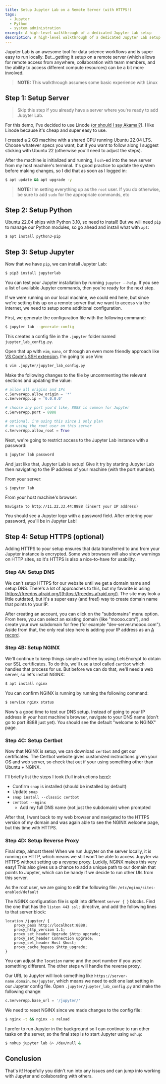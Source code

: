 ```yaml
---
title: Setup Jupyter Lab on a Remote Server (with HTTPS!)
tags:
  - Jupyter
  - Python
  - system administration
excerpt: A high-level walkthrough of a dedicated Jupyter Lab setup
description: A high-level walkthrough of a dedicated Jupyter Lab setup
---
```


Jupyter Lab is an awesome tool for data science workflows and is super easy to run locally. But...getting it setup on a remote server (which allows for remote access from anywhere, collaboration with team members, and the ability to access different compute resources) can be a bit more involved.

> **NOTE:** This walkthrough assumes some basic experience with Linux

## Step 1: Setup Server

> Skip this step if you already have a server where you're ready to add Jupyter Lab.

For this demo, I've decided to use Linode ([or should I say Akamai?](https://www.linode.com/blog/linode/a-bold-new-approach-to-the-cloud/)). I like Linode because it's cheap and super easy to use.

I created a 2 GB machine with a shared CPU running Ubuntu 22.04 LTS. Choose whatever specs you want, but if you want to follow along I suggest sticking with Ubuntu 22 (otherwise you'll need to adjust the steps).

After the machine is initialized and running, I `ssh`-ed into the new server from my host machine's terminal. It's good practice to update the system before making changes, so I did that as soon as I logged in:

```bash
$ apt update && apt upgrade -y
```

> **NOTE:** I'm setting everything up as the `root` user. If you do otherwise, be sure to add `sudo` for the appropriate commands, etc

## Step 2: Setup Python

Ubuntu 22.04 ships with Python 3.10, so need to install! But we will need `pip` to manage our Python modules, so go ahead and install what with `apt`:

```bash
$ apt install python3-pip
```

## Step 3: Setup Jupyter

Now that we have `pip`, we can install Jupyter Lab:

```bash
$ pip3 install jupyterlab
```

You can test your Jupyter installation by running `jupyter --help`. If you see a list of available Jupyter commands, then you're ready for the next step.

If we were running on our local machine, we could end here, but since we're setting this up on a remote server that we want to access via the internet, we need to setup some additional configuration.

First, we generate the configuration file with the following command:

```bash
$ jupyter lab --generate-config
```

This creates a config file in the `.jupyter` folder named `jupyter_lab_config.py`.

Open that up with `vim`, `nano`, or through an even more friendly approach like [VS Code's SSH extension](https://code.visualstudio.com/docs/remote/ssh). I'm going to use Vim:

```bash
$ vim .jupyter/jupyter_lab_config.py
```

Make the following changes to the file by uncommenting the relevant sections and updating the value:

```python
# allow all origins and IPs
c.ServerApp.allow_origin = '*'
c.ServerApp.ip = '0.0.0.0'

# choose any port you'd like, 8888 is common for Jupyter
c.ServerApp.port = 8888

# optional, i'm using this since i only plan
# on using the root user on this server
c.ServerApp.allow_root = True
```

Next, we're going to restrict access to the Jupyter Lab instance with a password:

```bash
$ jupyter lab password
```

And just like that, Jupyter Lab is setup! Give it try by starting Jupyter Lab then navigating to the IP address of your machine (with the port number).

From your server:
```bash
$ jupyter lab
```

From your host machine's browser:
```
Navigate to http://11.22.33.44:8888 (insert your IP address)
```

You should see a Jupyter logo with a password field. After entering your password, you'll be in Jupyter Lab!

## Step 4: Setup HTTPS (optional)

Adding HTTPS to your setup ensures that data transferred to and from your Jupyter instance is encrypted. Some web browsers will also show warnings on HTTP sites, so it's HTTPS is also a nice-to-have for usability.

### Step 4A: Setup DNS

We can't setup HTTPS for our website until we get a domain name and setup DNS. There's a lot of approaches to this, but my favorite is using [https://freedns.afraid.org/](https://freedns.afraid.org/). The site may look a little outdated, but it's a super easy (and free!) way to create domain name that points to your IP.

After creating an account, you can click on the "subdomains" menu option. From here, you can select an existing domain (like "moooo.com"), and create your own subdomain for free (for example "dev-server.moooo.com"). Aside from that, the only real step here is adding your IP address as an [A record](https://en.wikipedia.org/wiki/List_of_DNS_record_types#A).

### Step 4B: Setup NGINX

We'll continue to keep things simple and free by using LetsEncrypt to obtain our SSL certificates. To do this, we'll use a tool called `certbot` which handles that process for us. But before we can do that, we'll need a web server, so let's install NGINX:

```bash
$ apt install nginx
```

You can confirm NGINX is running by running the following command:

```bash
$ service nginx status
```

Now's a good time to test our DNS setup. Instead of going to your IP address in your host machine's browser, navigate to your DNS name (don't go to port 8888 just yet). You should see the default "welcome to NGINX" page.

### Step 4C: Setup Certbot

Now that NGINX is setup, we can download `certbot` and get our certificates. The Certbot website gives customized instructions given your OS and web server, so check that out if your using something other than Ubuntu + NGINX.

I'll briefly list the steps I took (full instructions [here](https://certbot.eff.org/instructions?ws=nginx&os=ubuntufocal)):
* Confirm `snap` is installed (should be installed by default)
* Update `snap`
* `snap install --classic certbot`
* `certbot --nginx`
  * Add my full DNS name (not just the subdomain) when prompted

After that, I went back to my web browser and navigated to the HTTPS version of my domain and was again able to see the NGINX welcome page, but this time with HTTPS.


### Step 4D: Setup Reverse Proxy

Final step, almost there! When we run Jupyter on the server locally, it is running on HTTP, which means we still won't be able to access Jupyter via HTTPS without setting up a [reverse proxy](https://en.wikipedia.org/wiki/Reverse_proxy). Luckily, NGINX makes this very easy! This also gives us a chance to add a unique path to our domain that points to Jupyter, which can be handy if we decide to run other UIs from this server.

As the root user, we are going to edit the following file: `/etc/nginx/sites-enabled/default`

The NGINX configuration file is split into different `server { }` blocks. Find the one that has the `listen 443 ssl;` directive, and add the following lines to that server block:

```
location /jupyter/ {
    proxy_pass http://localhost:8888;
    proxy_http_version 1.1;
    proxy_set_header Upgrade $http_upgrade;
    proxy_set_header Connection upgrade;
    proxy_set_header Host $host;
    proxy_cache_bypass $http_upgrade;
}
```

You can adjust the `location` name and the port number if you used something different. The other steps will handle the reverse proxy.

Our URL to Jupyter will look something like `https://server-name.domain.me/jupyter`, which means we need to edit one last setting in our Jupyter config file. Open `.jupyter/jupyter_lab_config.py` and make the following change:

```python
c.ServerApp.base_url = '/jupyter/'
```

We need to reset NGINX since we made changes to the config file:

```bash
$ nginx -t && nginx -s reload
```

I prefer to run Jupyter in the background so I can continue to run other tasks on the server, so the final step is to start Jupyter using `nohup`:

```bash
$ nohup jupyter lab &> /dev/null &
```

## Conclusion

That's it! Hopefully you didn't run into any issues and can jump into working with Jupyter and collaborating with others.
